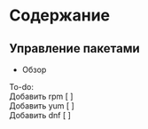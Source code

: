 Содержание
=======
Управление пакетами
-------
* Обзор

To-do:   
Добавить rpm [ ]   
Добавить yum [ ]   
Добавить dnf [ ]   